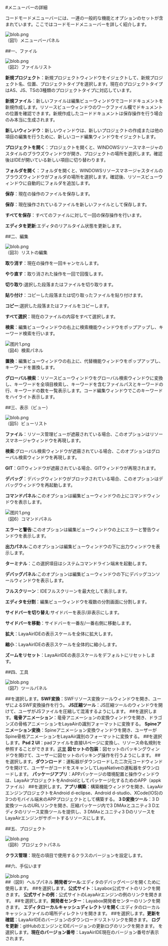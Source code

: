 #メニューバーの詳細

コードモードメニューバーには、一連の一般的な機能とオプションのセットが含まれています。ここではコードモードメニューバーを詳しく紹介します。

 ![blob.png](img/1.png)<br/>
（図1）メニューバーパネル



 



##一、ファイル

​![blob.png](img/2.png)<br/>
（図2）ファイルリスト



​**新規プロジェクト**：新規プロジェクトウィンドウをイジェクトして、新規プロジェクト名、位置、プロジェクトタイプを選択します。現在のプロジェクトタイプはAS、JS、TSの3種類のプロジェクトタイプに対応しています。

​**新規ファイル**：新しいファイルは編集ビューウィンドウでコードドキュメントを新規作成します。リソースビューウィンドウのワークファイル欄でドキュメントの位置を確認できます。新規作成したコードドキュメントは保存操作を行う場合のみ本当に生成されます。

​**新しいウィンドウ**：新しいウィンドウは、新しいプロジェクトの作成または他の項目の編集を行うために、新しいコード編集ウィンドウをイジェクトします。

​**プロジェクトを開く**：プロジェクトを開くと、WINDOWSリソースマネージャのスタイルのブラウズウィンドウが開き、プロジェクトの場所を選択します。確認後はIDEが開いている新しい項目に切り替わります。

​**フォルダを開く**：フォルダを開くと、WINDOWSリソースマネージャスタイルのブラウズウィンドウがフォルダの場所を選択します。確認後、リソースビューウィンドウに自動的にフォルダを追加します。

​**保存**：現在の操作のファイルを保存します。

​**保存**：現在操作されているファイルを新しいファイルとして保存します。

​**すべてを保存**：すべてのファイルに対して一回の保存操作を行います。

​**エディタを更新**:エディタのリアルタイム状態を更新します。







  



##二、編集

​![blob.png](img/3.png)<br/>
（図3）リストの編集

​**取り消す**：現在の操作を一回キャンセルします。

​**やり直す**：取り消された操作を一回で回復します。

​**切り取り**:選択した段落またはファイルを切り取ります。

​**貼り付け**：コピーした段落または切り取ったファイルを貼り付けます。

​**コピー**:選択した段落またはファイルをコピーします。

​**すべて選択**：現在のファイルの内容をすべて選択します。

​**検索**：編集ビューウィンドウの右上に検索機能ウィンドウをポップアップし、キーワード検索を行います。

​![图片1.png](img/4.png)<br/>
（図4）検索パネル

​**置換**：編集ビューウィンドウの右上に、代替機能ウィンドウをポップアップし、キーワードを置換します。

​**グローバル検索**：リソースビューウィンドウをグローバル検索ウィンドウに変換し、キーワードを全項目検索し、キーワードを含むファイルパスとキーワードの行、キーワードの数を一覧表示します。コード編集ウィンドウでこのキーワードをハイライト表示します。



 







##三、表示（ビュー）

​![blob.png](img/5.png)<br/>
（図5）ビューリスト

​**ファイル**：リソース管理ビューが遮蔽されている場合、このオプションはリソースマネージャウィンドウを再現します。

​**検索**:グローバル検索ウィンドウが遮蔽されている場合、このオプションはグローバル検索ウィンドウを再現します。

​**GIT**：GITウィンドウが遮蔽されている場合、GITウィンドウが再現されます。

​**デバッグ**：デバッグウィンドウがブロックされている場合、このオプションはデバッグウィンドウを再起動します。

​**コマンドパネル**:このオプションは編集ビューウィンドウの上にコマンドウィンドウを表示します。

​![图片1.png](img/6.png)<br/>
（図6）コマンドパネル

​**エラーと警告**:このオプションは編集ビューウィンドウの上にエラーと警告ウィンドウを表示します。

​**出力パネル**:このオプションは編集ビューウィンドウの下に出力ウィンドウを表示します。

​**ターミナル**：この選択項目はシステムコマンドライン端末を起動します。

​**デバッグパネル**:このオプションは編集ビューウィンドウの下にデバッグコンソールウィンドウを表示します。

​**フルスクリーン**：IDEフルスクリーンを最大化して表示します。

​**エディタを分割**：編集ビューウィンドウを複数の分割画面に分割します。

​**サイドバーを切り替え**:サイドバーを表示/非表示にします。

​**サイドバーを移動**：サイドバーを一番左/一番右側に移動します。

​**拡大**：LayaAirIDEの表示スケールを全体に拡大します。

​**縮小**：LayaAirIDEの表示スケールを全体的に縮小します。

​**ズームをリセット**：LayaAirIDEの表示スケールをデフォルトにリセットします。





##四、工具

​![blob.png](img/7.png)<br/>
（図7）ツールパネル

##を選択します。**SWF変換**：SWFリソース変換ツールウィンドウを開き、ユーザによるSWF変換操作を行う。 **JS圧縮ツール**：JS圧縮ツールのウィンドウを開けて、ユーザがJSファイルを圧縮して混淆するようにします。
##を選択します。**竜骨アニメーション**：竜骨アニメーションの変換ウィンドウを開き、ドラゴンズの骨格アニメーションをLayaAirの識別フォーマットに変換する。 **Spineアニメーション変換**：Spineアニメーション変換ウィンドウを開き、ユーザーがSpine骨格アニメーションをLayaAir識別のフォーマットに変換する。
##を選択します。**Psd 2 UI**：padファイルを直接UIページに変換し、リソース命名規則を参照することができます。[这里](https://ask.layabox.com/question/7365) **図セットの包装**：図セットのパッキングウィンドウを開けて、ユーザーに図セットのパッキング操作を行うようにします。
##を選択します。**ダウンロード**：運転器がダウンロードした二次元コードウィンドウを開けて、ユーザーがコードをスキャンしてLayaNativeの運転器をダウンロードします。 **パッケージアプリ**：APPパッケージの環境配置と操作ウィンドウは、LayaAirプロジェクトをAndroidとしてパッケージ化するためのAPP（appkファイル）
##を選択します。**アプリ構築**：構築機能ウィンドウを開き、LayaAirエンジンプロジェクトをAndroid d-eclipse、Android d-studio、XCode(IOS)の3つのモバイル端末のAPPプロジェクトとして構築する。 **3 D変換ツール**：3 D変換ツールのURLリンクを開き、圧縮パッケージ内で3 DMAxとユニティ3 Dエディタのリソース変換ツールを提供し、3 DMAxとユニティ3 DのリソースをLayaAirエンジンがサポートするリソースにします。





##五、プロジェクト

​![blob.png](img/8.png)<br/>
（図8）プロジェクトパネル

​**クラス管理**：現在の項目で使用するクラスのバージョンを設定します。





##六、手伝います

​![blob.png](img/9.png)<br/>
##（図9）ヘルプパネル **開発者ツール**:エディタのデバッグページを開くために使用します。
##を選択します。**公式サイト**：Layabox公式サイトのリンクを開きます。 **公式サイトの例**：公式サイトのLayaAirエンジンの例のリンクを開きます。
##を選択します。**開発者センター**：Layabox開発者センターのリンクを開きます。 **エディタローカルキャッシュディレクトリを開く**:エディタのローカルキャッシュファイルの場所ディレクトリを開きます。
##を選択します。**更新を確認**：LayaAirIDEのバージョンのダウンロードリストリンクを開きます。 **ログを更新**：gitHubのエンジンとIDEバージョンの更新ログのリンクを開きます。
を選択します。**現在のバージョン番号**：LayaAirIDE現在のバージョン番号が表示されます。